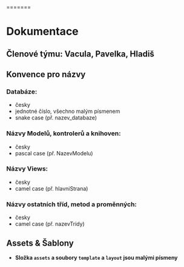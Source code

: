 =======
# Dokumentace 
## Členové týmu: Vacula, Pavelka, Hladiš
## Konvence pro názvy
### Databáze: 
* česky
* jednotné číslo, všechno malým písmenem
* snake case (př. nazev_databaze)
### Názvy Modelů, kontrolerů a knihoven:
* česky
* pascal case (př. NazevModelu)
### Názvy Views:
* česky
* camel case (př. hlavniStrana)
### Názvy ostatních tříd, metod a proměnných:
* česky
* camel case (př. nazevTridy)
##  Assets & Šablony
- **Složka `assets` a soubory `template` a `layout` jsou malými písmeny**
